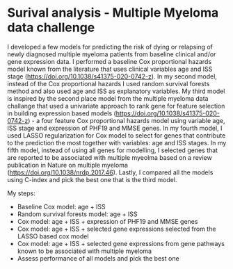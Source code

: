 # Surival analysis - Multiple Myeloma data challenge

I developed a few models for predicting the risk of dying or relapsing of newly diagnosed multiple myeloma patients from baseline clinical and/or gene expression data. I performed a baseline Cox proportional hazards model known from the literature that uses clinical variables age and ISS stage (https://doi.org/10.1038/s41375-020-0742-z). In my second model, instead of the Cox proportional hazards I used random survival forests method and also used age and ISS as explanatory variables. My third model is inspired by the second place model from the multiple myeloma data challange that used a univariate approach to rank gene for feature selection in building expression based models (https://doi.org/10.1038/s41375-020-0742-z) - a four feature Cox proportional hazards model using variable age, ISS stage and expression of PHF19 and MMSE genes. In my fourth model, I used LASSO regularization for Cox model to select for genes that contribute to the prediction the most together with variables: age and ISS stages. In my fifth model, instead of using all genes for modelling, I selected genes that are reported to be associated with multiple myeolma based on a review publication in Nature on multiple myeloma (https://doi.org/10.1038/nrdp.2017.46). Lastly, I compared all the models using C-index and pick the best one that is the third model.

My steps:

-    Baseline Cox model: age + ISS
-    Random survival forests model: age + ISS
-    Cox model: age + ISS + expression of PHF19 and MMSE genes
-    Cox model: age + ISS + selected gene expressions selected from the LASSO based cox model
-    Cox model: age + ISS + selected gene expressions from gene pathways known to be associated with multiple myeloma
-    Assess performance of all models and pick the best one
